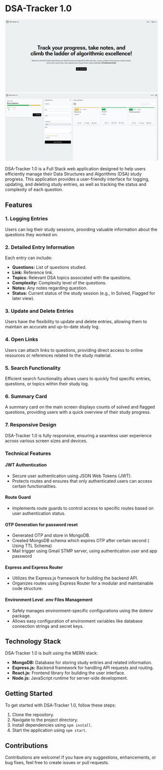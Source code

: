# DSA-Tracker 1.0

<div style="display: flex;  flex-direction: row">
    <div style="display: flex; flex: 3; flex-direction: column">
        <div style="flex: 1;">
            <img src="./screens/1.png" alt="DSA-Tracker">
        </div>
        <div style="flex: 1;">
            <img src="./screens/2.png" alt="DSA-Tracker">
        </div>
    </div>
<!--    <div style="flex: 1; margin-left: 7px">
        <img src="./screens/3.png" alt="DSA-Tracker">
    </div> -->
</div>

DSA-Tracker 1.0 is a Full Stack web application designed to help users efficiently manage their Data Structures and Algorithms (DSA) study progress. This application provides a user-friendly interface for logging, updating, and deleting study entries, as well as tracking the status and complexity of each question.

## Features

### 1. Logging Entries

Users can log their study sessions, providing valuable information about the questions they worked on.

### 2. Detailed Entry Information

Each entry can include:

- **Questions:** List of questions studied.
- **Link:** Reference link.
- **Topics:** Relevant DSA topics associated with the questions.
- **Complexity:** Complexity level of the questions.
- **Notes:** Any notes regarding question.
- **Status:** Current status of the study session (e.g., In Solved, Flagged for later view).

### 3. Update and Delete Entries

Users have the flexibility to update and delete entries, allowing them to maintain an accurate and up-to-date study log.

### 4. Open Links

Users can attach links to questions, providing direct access to online resources or references related to the study material.

### 5. Search Functionality

Efficient search functionality allows users to quickly find specific entries, questions, or topics within their study log.

### 6. Summary Card

A summary card on the main screen displays counts of solved and flagged questions, providing users with a quick overview of their study progress.

### 7. Responsive Design

DSA-Tracker 1.0 is fully responsive, ensuring a seamless user experience across various screen sizes and devices.

### Technical Features

#### JWT Authentication

- Secure user authentication using JSON Web Tokens (JWT).
- Protects routes and ensures that only authenticated users can access certain functionalities.

#### Route Guard

- Implements route guards to control access to specific routes based on user authentication status.

#### OTP Generation for password reset

- Generated OTP and store in MongoDB.
- Created MongoDB schema which expires OTP after certain second ( Using TTL Schema)
- Mail trigger using Gmail STMP server, using authentication user and app password

#### Express and Express Router

- Utilizes the Express.js framework for building the backend API.
- Organizes routes using Express Router for a modular and maintainable code structure.

#### Environment Level .env Files Management

- Safely manages environment-specific configurations using the dotenv package.
- Allows easy configuration of environment variables like database connection strings and secret keys.

## Technology Stack

DSA-Tracker 1.0 is built using the MERN stack:

- **MongoDB:** Database for storing study entries and related information.
- **Express.js:** Backend framework for handling API requests and routing.
- **React.js:** Frontend library for building the user interface.
- **Node.js:** JavaScript runtime for server-side development.

## Getting Started

To get started with DSA-Tracker 1.0, follow these steps:

1. Clone the repository.
2. Navigate to the project directory.
3. Install dependencies using `npm install`.
4. Start the application using `npm start`.

## Contributions

Contributions are welcome! If you have any suggestions, enhancements, or bug fixes, feel free to create issues or pull requests.
